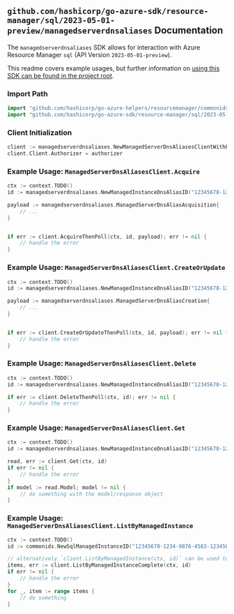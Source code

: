 
## `github.com/hashicorp/go-azure-sdk/resource-manager/sql/2023-05-01-preview/managedserverdnsaliases` Documentation

The `managedserverdnsaliases` SDK allows for interaction with Azure Resource Manager `sql` (API Version `2023-05-01-preview`).

This readme covers example usages, but further information on [using this SDK can be found in the project root](https://github.com/hashicorp/go-azure-sdk/tree/main/docs).

### Import Path

```go
import "github.com/hashicorp/go-azure-helpers/resourcemanager/commonids"
import "github.com/hashicorp/go-azure-sdk/resource-manager/sql/2023-05-01-preview/managedserverdnsaliases"
```


### Client Initialization

```go
client := managedserverdnsaliases.NewManagedServerDnsAliasesClientWithBaseURI("https://management.azure.com")
client.Client.Authorizer = authorizer
```


### Example Usage: `ManagedServerDnsAliasesClient.Acquire`

```go
ctx := context.TODO()
id := managedserverdnsaliases.NewManagedInstanceDnsAliasID("12345678-1234-9876-4563-123456789012", "example-resource-group", "managedInstanceName", "dnsAliasName")

payload := managedserverdnsaliases.ManagedServerDnsAliasAcquisition{
	// ...
}


if err := client.AcquireThenPoll(ctx, id, payload); err != nil {
	// handle the error
}
```


### Example Usage: `ManagedServerDnsAliasesClient.CreateOrUpdate`

```go
ctx := context.TODO()
id := managedserverdnsaliases.NewManagedInstanceDnsAliasID("12345678-1234-9876-4563-123456789012", "example-resource-group", "managedInstanceName", "dnsAliasName")

payload := managedserverdnsaliases.ManagedServerDnsAliasCreation{
	// ...
}


if err := client.CreateOrUpdateThenPoll(ctx, id, payload); err != nil {
	// handle the error
}
```


### Example Usage: `ManagedServerDnsAliasesClient.Delete`

```go
ctx := context.TODO()
id := managedserverdnsaliases.NewManagedInstanceDnsAliasID("12345678-1234-9876-4563-123456789012", "example-resource-group", "managedInstanceName", "dnsAliasName")

if err := client.DeleteThenPoll(ctx, id); err != nil {
	// handle the error
}
```


### Example Usage: `ManagedServerDnsAliasesClient.Get`

```go
ctx := context.TODO()
id := managedserverdnsaliases.NewManagedInstanceDnsAliasID("12345678-1234-9876-4563-123456789012", "example-resource-group", "managedInstanceName", "dnsAliasName")

read, err := client.Get(ctx, id)
if err != nil {
	// handle the error
}
if model := read.Model; model != nil {
	// do something with the model/response object
}
```


### Example Usage: `ManagedServerDnsAliasesClient.ListByManagedInstance`

```go
ctx := context.TODO()
id := commonids.NewSqlManagedInstanceID("12345678-1234-9876-4563-123456789012", "example-resource-group", "managedInstanceName")

// alternatively `client.ListByManagedInstance(ctx, id)` can be used to do batched pagination
items, err := client.ListByManagedInstanceComplete(ctx, id)
if err != nil {
	// handle the error
}
for _, item := range items {
	// do something
}
```
